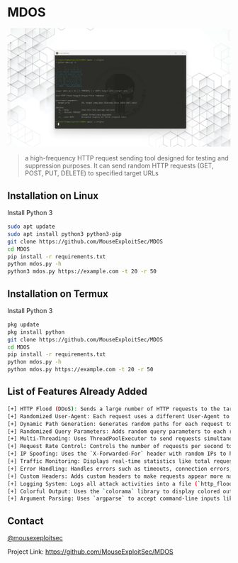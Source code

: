 # MDOS

![Screenshot_1](https://github.com/MouseExploitSec/MDOS/blob/main/mdos.png)

> a high-frequency HTTP request sending tool designed for testing and suppression purposes. It can send random HTTP requests (GET, POST, PUT, DELETE) to specified target URLs


## Installation on Linux 

Install Python 3

```bash
sudo apt update
sudo apt install python3 python3-pip
git clone https://github.com/MouseExploitSec/MDOS
cd MDOS
pip install -r requirements.txt
python mdos.py -h
python3 mdos.py https://example.com -t 20 -r 50
```

## Installation on Termux

Install Python 3

```bash
pkg update
pkg install python
git clone https://github.com/MouseExploitSec/MDOS
cd MDOS
pip install -r requirements.txt
python mdos.py -h
python mdos.py https://example.com -t 20 -r 50
```

## List of Features Already Added
```bash
[+] HTTP Flood (DDoS): Sends a large number of HTTP requests to the target to overwhelm the server.
[+] Randomized User-Agent: Each request uses a different User-Agent to mimic traffic from various devices.
[+] Dynamic Path Generation: Generates random paths for each request to make detection harder.
[+] Randomized Query Parameters: Adds random query parameters to each request.
[+] Multi-Threading: Uses ThreadPoolExecutor to send requests simultaneously with adjustable thread count.
[+] Request Rate Control: Controls the number of requests per second to avoid being blocked by firewalls or security systems.
[+] IP Spoofing: Uses the `X-Forwarded-For` header with random IPs to hide the original identity.
[+] Traffic Monitoring: Displays real-time statistics like total requests and requests per second.
[+] Error Handling: Handles errors such as timeouts, connection errors, and invalid URLs more effectively.
[+] Custom Headers: Adds custom headers to make requests appear more natural.
[+] Logging System: Logs all attack activities into a file (`http_flood.log`) for further analysis.
[+] Colorful Output: Uses the `colorama` library to display colored output in the terminal.
[+] Argument Parsing: Uses `argparse` to accept command-line inputs like target URLs, thread count, and request rate.
```
## Contact

[@mousexeploitsec](https://www.instagram.com/mousexeploitsec/)

Project Link: 
https://github.com/MouseExploitSec/MDOS
